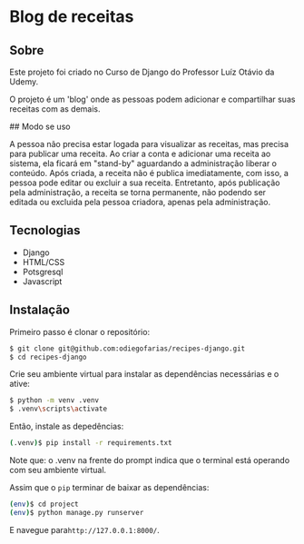 # Blog de receitas

## Sobre
<p>Este projeto foi criado no Curso de Django do Professor Luíz Otávio da Udemy.</p>
<p>
  O projeto é um 'blog' onde as pessoas podem adicionar e compartilhar suas receitas com as demais.
</p>
## Modo se uso
  <p>
    A pessoa não precisa estar logada para visualizar as receitas, mas precisa para publicar uma receita.
    Ao criar a conta e adicionar uma receita ao sistema, ela ficará em "stand-by" aguardando a administração liberar o conteúdo. Após criada, a receita não é publica imediatamente, com isso, a pessoa pode editar ou excluir a sua receita.
  Entretanto, após publicação pela administração, a receita se torna permanente, não podendo ser editada ou excluida pela pessoa criadora, apenas pela administração.
  </p>

## Tecnologias
  <ul>
    <li>Django</li>
    <li>HTML/CSS</li>
    <li>Potsgresql</li>
    <li>Javascript</li>
  </ul>

## Instalação

Primeiro passo é clonar o repositório:

```sh
$ git clone git@github.com:odiegofarias/recipes-django.git
$ cd recipes-django
```

Crie seu ambiente virtual para instalar as dependências necessárias e o ative:
```sh
$ python -m venv .venv
$ .venv\scripts\activate
```

Então, instale as depedências:

```sh
(.venv)$ pip install -r requirements.txt
```
Note que: o .venv na frente do prompt indica que o terminal está operando com seu ambiente virtual.

Assim que o `pip` terminar de baixar as dependências:
```sh
(env)$ cd project
(env)$ python manage.py runserver
```
E navegue para`http://127.0.0.1:8000/`.
